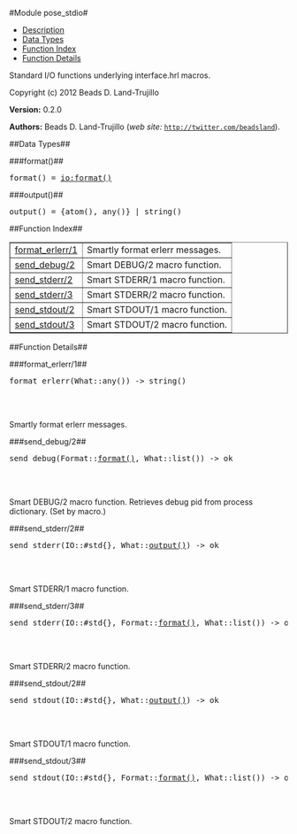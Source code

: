 

#Module pose_stdio#

* [Description](#description)
* [Data Types](#types)
* [Function Index](#index)
* [Function Details](#functions)


Standard I/O functions underlying interface.hrl macros.

Copyright (c) 2012 Beads D. Land-Trujillo

__Version:__ 0.2.0

__Authors:__ Beads D. Land-Trujillo (_web site:_ [`http://twitter.com/beadsland`](http://twitter.com/beadsland)).
<a name="types"></a>

##Data Types##




###<a name="type-format">format()</a>##



<pre>format() = <a href="io.md#type-format">io:format()</a></pre>



###<a name="type-output">output()</a>##



<pre>output() = {atom(), any()} | string()</pre>
<a name="index"></a>

##Function Index##


<table width="100%" border="1" cellspacing="0" cellpadding="2" summary="function index"><tr><td valign="top"><a href="#format_erlerr-1">format_erlerr/1</a></td><td>Smartly format erlerr messages.</td></tr><tr><td valign="top"><a href="#send_debug-2">send_debug/2</a></td><td>Smart DEBUG/2 macro function.</td></tr><tr><td valign="top"><a href="#send_stderr-2">send_stderr/2</a></td><td>Smart STDERR/1 macro function.</td></tr><tr><td valign="top"><a href="#send_stderr-3">send_stderr/3</a></td><td>Smart STDERR/2 macro function.</td></tr><tr><td valign="top"><a href="#send_stdout-2">send_stdout/2</a></td><td>Smart STDOUT/1 macro function.</td></tr><tr><td valign="top"><a href="#send_stdout-3">send_stdout/3</a></td><td>Smart STDOUT/2 macro function.</td></tr></table>


<a name="functions"></a>

##Function Details##

<a name="format_erlerr-1"></a>

###format_erlerr/1##


<pre>format_erlerr(What::any()) -&gt; string()</pre>
<br></br>


Smartly format erlerr messages.<a name="send_debug-2"></a>

###send_debug/2##


<pre>send_debug(Format::<a href="#type-format">format()</a>, What::list()) -> ok</pre>
<br></br>


Smart DEBUG/2 macro function.
Retrieves debug pid from process dictionary.  (Set by macro.)<a name="send_stderr-2"></a>

###send_stderr/2##


<pre>send_stderr(IO::#std{}, What::<a href="#type-output">output()</a>) -> ok</pre>
<br></br>


Smart STDERR/1 macro function.<a name="send_stderr-3"></a>

###send_stderr/3##


<pre>send_stderr(IO::#std{}, Format::<a href="#type-format">format()</a>, What::list()) -> ok</pre>
<br></br>


Smart STDERR/2 macro function.<a name="send_stdout-2"></a>

###send_stdout/2##


<pre>send_stdout(IO::#std{}, What::<a href="#type-output">output()</a>) -> ok</pre>
<br></br>


Smart STDOUT/1 macro function.<a name="send_stdout-3"></a>

###send_stdout/3##


<pre>send_stdout(IO::#std{}, Format::<a href="#type-format">format()</a>, What::list()) -> ok</pre>
<br></br>


Smart STDOUT/2 macro function.